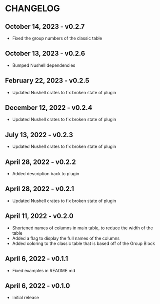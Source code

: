 # CHANGELOG

## October 14, 2023 - v0.2.7

- Fixed the group numbers of the classic table

## October 13, 2023 - v0.2.6

- Bumped Nushell dependencies

## February 22, 2023 - v0.2.5

- Updated Nushell crates to fix broken state of plugin

## December 12, 2022 - v0.2.4

- Updated Nushell crates to fix broken state of plugin

## July 13, 2022 - v0.2.3

- Updated Nushell crates to fix broken state of plugin

## April 28, 2022 - v0.2.2

- Added description back to plugin

## April 28, 2022 - v0.2.1

- Updated Nushell crates to fix broken state of plugin

## April 11, 2022 - v0.2.0

- Shortened names of columns in main table, to reduce the width of the table
- Added a flag to display the full names of the columns
- Added coloring to the classic table that is based off of the Group Block

## April 6, 2022 - v0.1.1

- Fixed examples in README.md

## April 6, 2022 - v0.1.0

- Initial release
